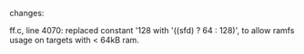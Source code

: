 changes:

ff.c, line 4070:
	replaced constant '128 with '((sfd) ? 64 : 128)', to allow ramfs usage on targets with < 64kB ram.